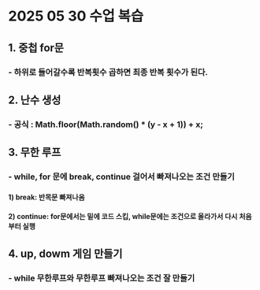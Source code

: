 # 2025 05 30 수업 복습
## 1. 중첩 for문
### - 하위로 들어갈수록 반복횟수 곱하면 최종 반복 횟수가 된다.
## 2. 난수 생성
### - 공식 : Math.floor(Math.random() * (y - x + 1)) + x;
## 3. 무한 루프
### - while, for 문에 break, continue 걸어서 빠져나오는 조건 만들기
#### 1) break: 반목문 빠져나옴
#### 2) continue: for문에서는 밑에 코드 스킵, while문에는 조건으로 올라가서 다시 처음부터 실행
## 4. up, dowm 게임 만들기
### - while 무한루프와 무한루프 빠져나오는 조건 잘 만들기
